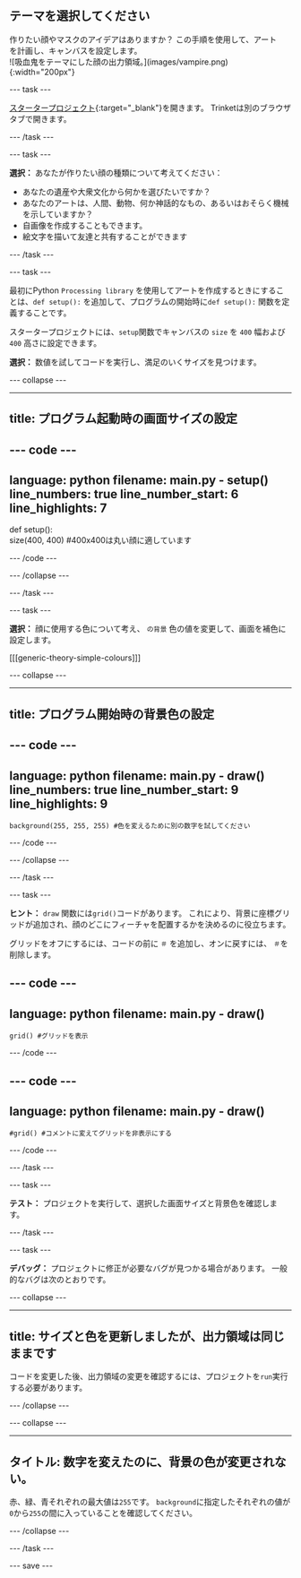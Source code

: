 ## テーマを選択してください

<div style="display: flex; flex-wrap: wrap">
<div style="flex-basis: 200px; flex-grow: 1; margin-right: 15px;">
作りたい顔やマスクのアイデアはありますか？ この手順を使用して、アートを計画し、キャンバスを設定します。
</div>
<div>
![吸血鬼をテーマにした顔の出力領域。](images/vampire.png){:width="200px"}
</div>
</div>

--- task ---

[スタータープロジェクト](https://trinket.io/library/trinkets/54d15b9cdf){:target="_blank"}を開きます。 Trinketは別のブラウザタブで開きます。

--- /task ---

--- task ---

**選択：** あなたが作りたい顔の種類について考えてください：
+ あなたの遺産や大衆文化から何かを選びたいですか？
+ あなたのアートは、人間、動物、何か神話的なもの、あるいはおそらく機械を示していますか？
+ 自画像を作成することもできます。
+ 絵文字を描いて友達と共有することができます

--- /task ---

--- task ---

最初にPython `Processing library` を使用してアートを作成するときにすることは、`def setup():` を追加して、プログラムの開始時に`def setup():` 関数を定義することです。

スタータープロジェクトには、`setup`関数でキャンバスの `size` を `400` 幅および`400` 高さに設定できます。

**選択：** 数値を試してコードを実行し、満足のいくサイズを見つけます。

--- collapse ---

---
title: プログラム起動時の画面サイズの設定
---

--- code ---
---
language: python
filename: main.py - setup()
line_numbers: true
line_number_start: 6
line_highlights: 7
---
def setup():   
    size(400, 400) #400x400は丸い顔に適しています

--- /code ---

--- /collapse ---

--- /task ---

--- task ---

**選択：** 顔に使用する色について考え、 `の背景` 色の値を変更して、画面を補色に設定します。

[[[generic-theory-simple-colours]]]

--- collapse ---

---
title: プログラム開始時の背景色の設定
---

--- code ---
---
language: python
filename: main.py - draw()
line_numbers: true
line_number_start: 9
line_highlights: 9
---
    background(255, 255, 255) #色を変えるために別の数字を試してください

--- /code ---

--- /collapse ---

--- /task ---

--- task ---

**ヒント：** `draw` 関数には`grid()`コードがあります。 これにより、背景に座標グリッドが追加され、顔のどこにフィーチャを配置するかを決めるのに役立ちます。

グリッドをオフにするには、コードの前に `＃` を追加し、オンに戻すには、 `＃`を削除します。

--- code ---
---
language: python
filename: main.py - draw()
---
    grid() #グリッドを表示 

--- /code ---

--- code ---
---
language: python
filename: main.py - draw()
---
    #grid() #コメントに変えてグリッドを非表示にする 

--- /code ---

--- /task ---

--- task ---

**テスト：** プロジェクトを実行して、選択した画面サイズと背景色を確認します。

--- /task ---


--- task ---

**デバッグ：** プロジェクトに修正が必要なバグが見つかる場合があります。 一般的なバグは次のとおりです。

--- collapse ---

---
title: サイズと色を更新しましたが、出力領域は同じままです
---

コードを変更した後、出力領域の変更を確認するには、プロジェクトを`run`実行する必要があります。

--- /collapse ---

--- collapse ---

---
タイトル: 数字を変えたのに、背景の色が変更されない。
---

赤、緑、青それぞれの最大値は`255`です。 `background`に指定したそれぞれの値が`0`から`255`の間に入っていることを確認してください。

--- /collapse ---

--- /task ---

--- save ---
